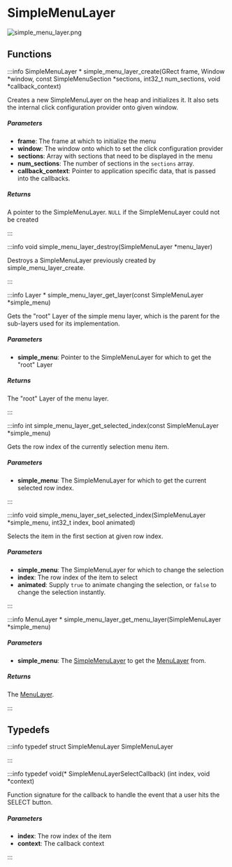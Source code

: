 # SimpleMenuLayer

![simple_menu_layer.png](/documentation/c//simple_menu_layer.png)

## Functions

:::info SimpleMenuLayer * simple_menu_layer_create(GRect frame, Window *window, const SimpleMenuSection *sections, int32_t num_sections, void *callback_context)

Creates a new SimpleMenuLayer on the heap and initializes it. It also sets the internal click configuration provider onto given window. 

##### Parameters

- **frame**: The frame at which to initialize the menu 
- **window**: The window onto which to set the click configuration provider 
- **sections**: Array with sections that need to be displayed in the menu 
- **num_sections**: The number of sections in the `sections` array. 
- **callback_context**: Pointer to application specific data, that is passed into the callbacks. 

##### Returns

A pointer to the SimpleMenuLayer. `NULL` if the SimpleMenuLayer could not be created 

:::

:::info void simple_menu_layer_destroy(SimpleMenuLayer *menu_layer)

Destroys a SimpleMenuLayer previously created by simple_menu_layer_create. 

:::

:::info Layer * simple_menu_layer_get_layer(const SimpleMenuLayer *simple_menu)

Gets the "root" Layer of the simple menu layer, which is the parent for the sub-layers used for its implementation. 

##### Parameters

- **simple_menu**: Pointer to the SimpleMenuLayer for which to get the "root" Layer 

##### Returns

The "root" Layer of the menu layer. 

:::

:::info int simple_menu_layer_get_selected_index(const SimpleMenuLayer *simple_menu)

Gets the row index of the currently selection menu item. 

##### Parameters

- **simple_menu**: The SimpleMenuLayer for which to get the current selected row index. 

:::

:::info void simple_menu_layer_set_selected_index(SimpleMenuLayer *simple_menu, int32_t index, bool animated)

Selects the item in the first section at given row index. 

##### Parameters

- **simple_menu**: The SimpleMenuLayer for which to change the selection 
- **index**: The row index of the item to select 
- **animated**: Supply `true` to animate changing the selection, or `false` to change the selection instantly. 

:::

:::info MenuLayer * simple_menu_layer_get_menu_layer(SimpleMenuLayer *simple_menu)

##### Parameters

- **simple_menu**: The [SimpleMenuLayer](/documentation/c/group___simple_menu_layer.md) to get the [MenuLayer](/documentation/c/group___menu_layer.md) from. 

##### Returns

The [MenuLayer](/documentation/c/group___menu_layer.md). 

:::


## Typedefs

:::info typedef struct SimpleMenuLayer SimpleMenuLayer

:::

:::info typedef void(* SimpleMenuLayerSelectCallback) (int index, void *context)

Function signature for the callback to handle the event that a user hits the SELECT button. 

##### Parameters

- **index**: The row index of the item 
- **context**: The callback context 

:::

